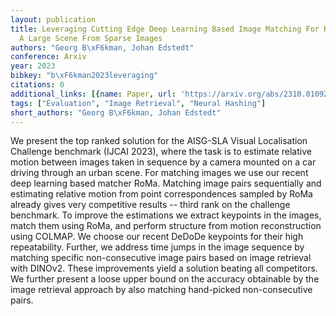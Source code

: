 ```yaml
---
layout: publication
title: Leveraging Cutting Edge Deep Learning Based Image Matching For Reconstructing
  A Large Scene From Sparse Images
authors: "Georg B\xF6kman, Johan Edstedt"
conference: Arxiv
year: 2023
bibkey: "b\xF6kman2023leveraging"
citations: 0
additional_links: [{name: Paper, url: 'https://arxiv.org/abs/2310.01092'}]
tags: ["Evaluation", "Image Retrieval", "Neural Hashing"]
short_authors: "Georg B\xF6kman, Johan Edstedt"
---
```

We present the top ranked solution for the AISG-SLA Visual Localisation
Challenge benchmark (IJCAI 2023), where the task is to estimate relative motion
between images taken in sequence by a camera mounted on a car driving through
an urban scene.
  For matching images we use our recent deep learning based matcher RoMa.
Matching image pairs sequentially and estimating relative motion from point
correspondences sampled by RoMa already gives very competitive results -- third
rank on the challenge benchmark.
  To improve the estimations we extract keypoints in the images, match them
using RoMa, and perform structure from motion reconstruction using COLMAP. We
choose our recent DeDoDe keypoints for their high repeatability. Further, we
address time jumps in the image sequence by matching specific non-consecutive
image pairs based on image retrieval with DINOv2. These improvements yield a
solution beating all competitors.
  We further present a loose upper bound on the accuracy obtainable by the
image retrieval approach by also matching hand-picked non-consecutive pairs.
